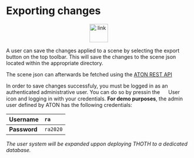# Exporting changes

<p align="center">
    <img src=".../assets/icons/link.png" alt="link" width="50"/>
</p>

A user can save the changes applied to a scene by selecting the export button on the top toolbar. This will save the changes to the scene json located within the appropriate directory.

The scene json can afterwards be fetched using the [ATON REST API](../api/rest.md)

In order to save changes successfuly, you must be logged in as an authenticated administrative user. You can do so by pressin the <img src=".../assets/icons/user.png" alt=" " width="15" style="vertical-align:middle; margin-right:0px;"> User icon and logging in with your credentials. **For demo purposes**, the admin user defined by ATON has the following credentials:

Username| `ra`
:---|:---
**Password**| `ra2020`

*The user system will be expanded uppon deploying THOTH to a dedicated database.* 
